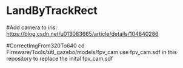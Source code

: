 # LandByTrackRect
#Add camera to iris:
https://blog.csdn.net/u013083665/article/details/104840286

#CorrectImgFrom320To640
cd Firmware/Tools/sitl_gazebo/models/fpv_cam
use fpv_cam.sdf in this repository to replace the inital fpv_cam.sdf

